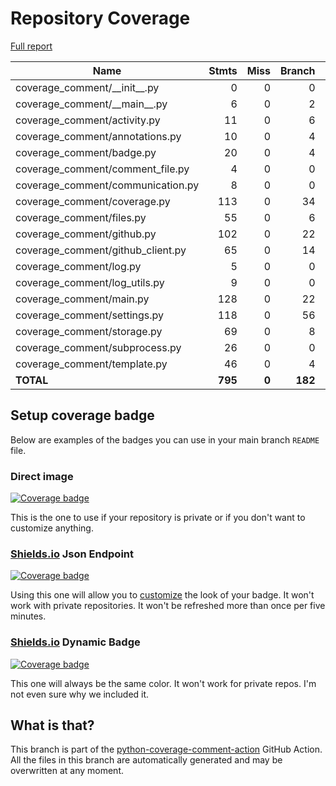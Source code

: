 # Repository Coverage

[Full report](https://htmlpreview.github.io/?https://github.com/py-cov-action/python-coverage-comment-action/blob/python-coverage-comment-action-data/htmlcov/index.html)

| Name                                |    Stmts |     Miss |   Branch |   BrPart |    Cover |   Missing |
|------------------------------------ | -------: | -------: | -------: | -------: | -------: | --------: |
| coverage\_comment/\_\_init\_\_.py   |        0 |        0 |        0 |        0 |     100% |           |
| coverage\_comment/\_\_main\_\_.py   |        6 |        0 |        2 |        0 |     100% |           |
| coverage\_comment/activity.py       |       11 |        0 |        6 |        0 |     100% |           |
| coverage\_comment/annotations.py    |       10 |        0 |        4 |        0 |     100% |           |
| coverage\_comment/badge.py          |       20 |        0 |        4 |        0 |     100% |           |
| coverage\_comment/comment\_file.py  |        4 |        0 |        0 |        0 |     100% |           |
| coverage\_comment/communication.py  |        8 |        0 |        0 |        0 |     100% |           |
| coverage\_comment/coverage.py       |      113 |        0 |       34 |        0 |     100% |           |
| coverage\_comment/files.py          |       55 |        0 |        6 |        0 |     100% |           |
| coverage\_comment/github.py         |      102 |        0 |       22 |        0 |     100% |           |
| coverage\_comment/github\_client.py |       65 |        0 |       14 |        0 |     100% |           |
| coverage\_comment/log.py            |        5 |        0 |        0 |        0 |     100% |           |
| coverage\_comment/log\_utils.py     |        9 |        0 |        0 |        0 |     100% |           |
| coverage\_comment/main.py           |      128 |        0 |       22 |        0 |     100% |           |
| coverage\_comment/settings.py       |      118 |        0 |       56 |        0 |     100% |           |
| coverage\_comment/storage.py        |       69 |        0 |        8 |        0 |     100% |           |
| coverage\_comment/subprocess.py     |       26 |        0 |        0 |        0 |     100% |           |
| coverage\_comment/template.py       |       46 |        0 |        4 |        0 |     100% |           |
|                           **TOTAL** |  **795** |    **0** |  **182** |    **0** | **100%** |           |


## Setup coverage badge

Below are examples of the badges you can use in your main branch `README` file.

### Direct image

[![Coverage badge](https://raw.githubusercontent.com/py-cov-action/python-coverage-comment-action/python-coverage-comment-action-data/badge.svg)](https://htmlpreview.github.io/?https://github.com/py-cov-action/python-coverage-comment-action/blob/python-coverage-comment-action-data/htmlcov/index.html)

This is the one to use if your repository is private or if you don't want to customize anything.

### [Shields.io](https://shields.io) Json Endpoint

[![Coverage badge](https://img.shields.io/endpoint?url=https://raw.githubusercontent.com/py-cov-action/python-coverage-comment-action/python-coverage-comment-action-data/endpoint.json)](https://htmlpreview.github.io/?https://github.com/py-cov-action/python-coverage-comment-action/blob/python-coverage-comment-action-data/htmlcov/index.html)

Using this one will allow you to [customize](https://shields.io/endpoint) the look of your badge.
It won't work with private repositories. It won't be refreshed more than once per five minutes.

### [Shields.io](https://shields.io) Dynamic Badge

[![Coverage badge](https://img.shields.io/badge/dynamic/json?color=brightgreen&label=coverage&query=%24.message&url=https%3A%2F%2Fraw.githubusercontent.com%2Fpy-cov-action%2Fpython-coverage-comment-action%2Fpython-coverage-comment-action-data%2Fendpoint.json)](https://htmlpreview.github.io/?https://github.com/py-cov-action/python-coverage-comment-action/blob/python-coverage-comment-action-data/htmlcov/index.html)

This one will always be the same color. It won't work for private repos. I'm not even sure why we included it.

## What is that?

This branch is part of the
[python-coverage-comment-action](https://github.com/marketplace/actions/python-coverage-comment)
GitHub Action. All the files in this branch are automatically generated and may be
overwritten at any moment.